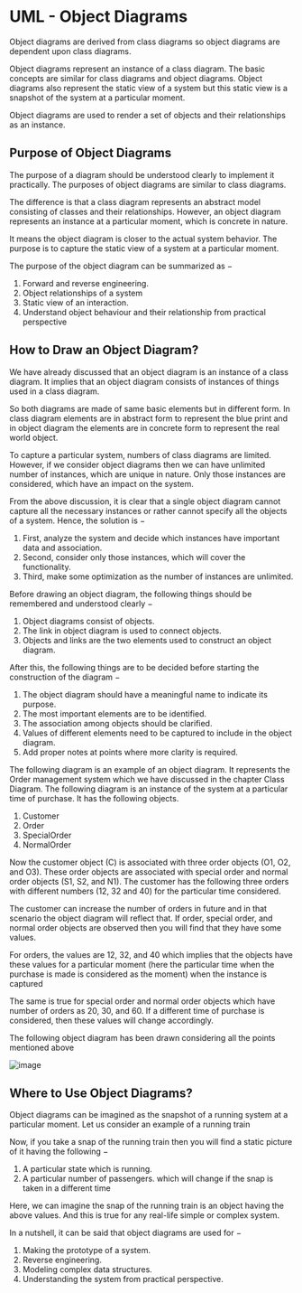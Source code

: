 # UML - Object Diagrams
Object diagrams are derived from class diagrams so object diagrams are dependent upon class diagrams.

Object diagrams represent an instance of a class diagram. The basic concepts are similar for class diagrams and object diagrams. Object diagrams also represent the static view of a system but this static view is a snapshot of the system at a particular moment.

Object diagrams are used to render a set of objects and their relationships as an instance.

## Purpose of Object Diagrams
The purpose of a diagram should be understood clearly to implement it practically. The purposes of object diagrams are similar to class diagrams.

The difference is that a class diagram represents an abstract model consisting of classes and their relationships. However, an object diagram represents an instance at a particular moment, which is concrete in nature.

It means the object diagram is closer to the actual system behavior. The purpose is to capture the static view of a system at a particular moment.

The purpose of the object diagram can be summarized as −

1. Forward and reverse engineering.
2. Object relationships of a system
3. Static view of an interaction.
4. Understand object behaviour and their relationship from practical perspective

## How to Draw an Object Diagram?
We have already discussed that an object diagram is an instance of a class diagram. It implies that an object diagram consists of instances of things used in a class diagram.

So both diagrams are made of same basic elements but in different form. In class diagram elements are in abstract form to represent the blue print and in object diagram the elements are in concrete form to represent the real world object.

To capture a particular system, numbers of class diagrams are limited. However, if we consider object diagrams then we can have unlimited number of instances, which are unique in nature. Only those instances are considered, which have an impact on the system.

From the above discussion, it is clear that a single object diagram cannot capture all the necessary instances or rather cannot specify all the objects of a system. Hence, the solution is −

1. First, analyze the system and decide which instances have important data and association.
2. Second, consider only those instances, which will cover the functionality.
3. Third, make some optimization as the number of instances are unlimited.

Before drawing an object diagram, the following things should be remembered and understood clearly −

1. Object diagrams consist of objects.
2. The link in object diagram is used to connect objects.
3. Objects and links are the two elements used to construct an object diagram.

After this, the following things are to be decided before starting the construction of the diagram −

1. The object diagram should have a meaningful name to indicate its purpose.
2. The most important elements are to be identified.
3. The association among objects should be clarified.
4. Values of different elements need to be captured to include in the object diagram.
5. Add proper notes at points where more clarity is required.

The following diagram is an example of an object diagram. It represents the Order management system which we have discussed in the chapter Class Diagram. The following diagram is an instance of the system at a particular time of purchase. It has the following objects.

1. Customer
2. Order
3. SpecialOrder
4. NormalOrder

Now the customer object (C) is associated with three order objects (O1, O2, and O3). These order objects are associated with special order and normal order objects (S1, S2, and N1). The customer has the following three orders with different numbers (12, 32 and 40) for the particular time considered.

The customer can increase the number of orders in future and in that scenario the object diagram will reflect that. If order, special order, and normal order objects are observed then you will find that they have some values.

For orders, the values are 12, 32, and 40 which implies that the objects have these values for a particular moment (here the particular time when the purchase is made is considered as the moment) when the instance is captured

The same is true for special order and normal order objects which have number of orders as 20, 30, and 60. If a different time of purchase is considered, then these values will change accordingly.

The following object diagram has been drawn considering all the points mentioned above

![image](https://user-images.githubusercontent.com/84008107/218652586-0ddca950-bb51-4fa9-b7a2-55cb3d8ff1e3.png)

## Where to Use Object Diagrams?
Object diagrams can be imagined as the snapshot of a running system at a particular moment. Let us consider an example of a running train

Now, if you take a snap of the running train then you will find a static picture of it having the following −

1. A particular state which is running.
2. A particular number of passengers. which will change if the snap is taken in a different time

Here, we can imagine the snap of the running train is an object having the above values. And this is true for any real-life simple or complex system.

In a nutshell, it can be said that object diagrams are used for −

1. Making the prototype of a system.
2. Reverse engineering.
3. Modeling complex data structures.
4. Understanding the system from practical perspective.
